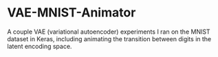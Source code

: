 # VAE-MNIST-Animator

A couple VAE (variational autoencoder) experiments I ran on the MNIST dataset in Keras, including
animating the transition between digits in the latent encoding space.
